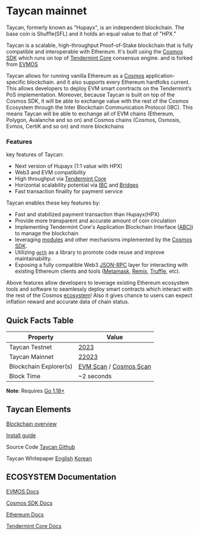 # Taycan mainnet 
Taycan, formerly known as "Hupayx", is an independent blockchain. The base coin is Shuffle(SFL) and it holds an equal value to that of "HPX." 

Taycan is a scalable, high-throughput Proof-of-Stake blockchain that is fully compatible and
interoperable with Ethereum. It's built using the [Cosmos SDK](https://github.com/cosmos/cosmos-sdk/) which runs on top of [Tendermint Core](https://github.com/tendermint/tendermint) consensus engine. and is forked from [EVMOS](https://github.com/evmos/evmos/)

Taycan allows for running vanilla Ethereum as a [Cosmos](https://cosmos.network/)
application-specific blockchain. and it also supports every Ethereum hardfolks current. This allows developers to deploy EVM smart conrtracts on the Tendermint’s PoS implementation. 
Moreover, because Taycan is built on top of the Cosmos SDK, it will be able to exchange value with the rest of the Cosmos 
Ecosystem through the Inter Blockchain Communication Protocol (IBC). This means Taycan will be able to exchange all of EVM chains (Ethereum, Polygon, Avalanche and so on) and Cosmos chains (Cosmos, Osmosis, Evmos, CertiK and so on) and more blockchains

### Features

key features of Taycan:

* Next version of Hupayx (1:1 value with HPX)
* Web3 and EVM compatibility
* High throughput via [Tendermint Core](https://github.com/tendermint/tendermint)
* Horizontal scalability potential via [IBC](https://cosmos.network/ibc) and [Bridges](https://ethereum.org/en/bridges/)
* Fast transaction finality for payment service

Taycan enables these key features by:

* Fast and stabilized payment transaction than Hupayx(HPX)
* Provide more transparent and accurate amount of coin circulation
* Implementing Tendermint Core's Application Blockchain Interface ([ABCI](https://docs.tendermint.com/master/spec/abci/)) to manage the blockchain
* leveraging [modules](https://docs.cosmos.network/main/building-modules/intro.html) and other mechanisms implemented by the [Cosmos SDK](https://docs.cosmos.network/).
* Utilizing [`geth`](https://github.com/ethereum/go-ethereum) as a library to promote code reuse and improve maintainability.
* Exposing a fully compatible Web3 [JSON-RPC](./../../developers/json-rpc/server.md) layer for interacting with existing Ethereum clients and tools ([Metamask](https://github.com/evmos/evmos/tree/main/docs/users/wallets/metamask.md), [Remix](https://github.com/evmos/evmos/tree/main/docs/developers/tools/remix.md), [Truffle](https://github.com/evmos/evmos/tree/main/docs/developers/tools/truffle.md), etc).

Above features allow developers to leverage existing Ethereum ecosystem tools and
software to seamlessly deploy smart contracts which interact with the rest of the Cosmos
[ecosystem](https://cosmos.network/ecosystem)!
Also it gives chance to users can expect inflation reward and accurate data of chain status.

## Quick Facts Table

| Property                     | Value                                                |
|------------------------------|------------------------------------------------------|
 Taycan Testnet                | [2023](https://chainlist.org/chain/2023)        |
|Taycan Mainnet                | [22023](https://chainlist.org/chain/22023)                |
| Blockchain Explorer(s)       | [EVM Scan](https://taycan-evmscan.hupayx.io) / [Cosmos Scan](http://taycan-cosmoscan.hupayx.io/) |
| Block Time                   | ~2 seconds                                           |

**Note**: Requires [Go 1.18+](https://golang.org/dl/)

## Taycan Elements
[Blockchain overview](https://taycan-docs.hupayx.io/guide/index.html)

[Install guide](https://taycan-docs.hupayx.io/guide/install.html)

Source Code [Taycan Github](https://github.com/hupayx-com/evmos)

Taycan Whitepaper [English](https://taycan-docs.hupayx.io/whitePaper/en/index.html) [Korean](https://taycan-docs.hupayx.io/whitePaper/kr/index.html)


## ECOSYSTEM Documentation

[EVMOS Docs](https://docs.evmos.org/)

[Cosmos SDK Docs](https://docs.cosmos.network/)

[Ethereum Docs](https://ethereum.org/developers)

[Tendermint Core Docs](https://docs.tendermint.com/)

